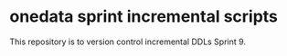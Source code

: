 # onedata sprint incremental scripts
This repository is to version control incremental DDLs Sprint 9.

